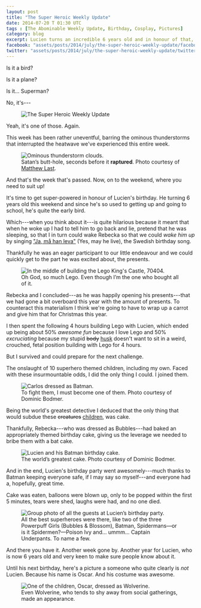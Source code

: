 ```yaml
---
layout: post
title: "The Super Heroic Weekly Update"
date: 2014-07-20 T 01:30 UTC
tags : [The Abominable Weekly Update, Birthday, Cosplay, Pictures]
category: blog
excerpt: Lucien turns an incredible 6 years old and in honour of that, almost everyone dresses up like a super hero.
facebook: "assets/posts/2014/july/the-super-heroic-weekly-update/facebook-og-image.jpg"
twitter: "assets/posts/2014/july/the-super-heroic-weekly-update/twitter-image.jpg"
---
```

Is it a bird?

Is it a plane?

Is it... Superman?

No, it's---

<div>
<figure>
	<img class="lazy" data-original="../../../../assets/posts/2014/july/the-super-heroic-weekly-update/the-super-heroic-weekly-update-title.png" alt="The Super Heroic Weekly Update">
</figure>
</div>


Yeah, it's one of those. Again.

This week has been rather uneventful, barring the ominous thunderstorms that interrupted the heatwave we've experienced this entire week.

<div>
<figure>
	<img class="lazy" data-original="../../../../assets/posts/2014/july/the-super-heroic-weekly-update/a-few-seconds-before-all-hell-broke-loose.jpg" alt="Ominous thunderstorm clouds.">
	<figcaption>Satan’s butt-hole, seconds before it <strong>raptured</strong>. Photo courtesy of <a href="https://twitter.com/mattreflect">Matthew Last</a>.</figcaption>
</figure>
</div>

And that's the week that's passed. Now, on to the weekend, where you need to suit up!

It's time to get super-powered in honour of Lucien's birthday. He turning 6 years old this weekend and since he's so used to getting up and going to school, he's quite the early bird.

Which---when you think about it---is quite hilarious because it meant that when he woke up I had to tell him to go back and lie, pretend that he was sleeping, so that I in turn could wake Rebecka so that we could *wake him up* by singing ["Ja, må han leva"][jama] (Yes, may he live), the Swedish birthday song.

Thankfully he was an eager participant to our little endeavour and we could quickly get to the part he was excited about, the presents.

<div>
<figure>
	<img class="lazy" data-original="../../../../assets/posts/2014/july/the-super-heroic-weekly-update/building-the-lego-castle.jpg" alt="In the middle of building the Lego King's Castle, 70404.">
	<figcaption>Oh God, so much Lego. Even though I’m the one who bought all of it.</figcaption>
</figure>
</div>

Rebecka and I concluded---as he was happily opening his presents---that we had gone a bit overboard this year with the amount of presents. To counteract this materialism I think we're going to have to wrap up a carrot and give him that for Christmas this year.

I then spent the following 4 hours building Lego with Lucien, which ended up being about 50% *awesome fun* because I love Lego and 50% *excruciating* because my stupid <del>body</del> <ins>husk</ins> doesn't want to sit in a weird, crouched,  fetal position building with Lego for 4 hours.

But I survived and could prepare for the next challenge.

The onslaught of 10 superhero themed children, including my own. Faced with these insurmountable odds, I did the only thing I could. I joined them.

<div>
<figure>
	<img class="lazy" data-original="../../../../assets/posts/2014/july/the-super-heroic-weekly-update/carlos-eriksson-is-batman.jpg" alt="Carlos dressed as Batman.">
	<figcaption>To fight them, I must become one of them. Photo courtesy of Dominic Bodmer.</figcaption>
</figure>
</div>

Being the world's greatest detective I deduced that the only thing that would subdue these <del>creatures</del> <ins>children</ins>, was cake.

Thankfully, Rebecka---who was dressed as Bubbles---had baked an appropriately themed birthday cake, giving us the leverage we needed to bribe them with a bat cake.

<div>
<figure>
	<img class="lazy" data-original="../../../../assets/posts/2014/july/the-super-heroic-weekly-update/lucien-and-his-batman-cake.jpg" alt="Lucien and his Batman birthday cake.">
	<figcaption>The world’s greatest cake. Photo courtesy of Dominic Bodmer.</figcaption>
</figure>
</div>

And in the end, Lucien's birthday party went awesomely---much thanks to Batman keeping everyone safe, if I may say so myself---and everyone had a, hopefully, great time.

Cake was eaten, balloons were blown up, only to be popped within the first 5 minutes, tears were shed, laughs were had, and no one died.

<div>
<figure>
	<img class="lazy" data-original="../../../../assets/posts/2014/july/the-super-heroic-weekly-update/the-guests-at-lucien-erikssons-birthday-party-2014.jpg" alt="Group photo of all the guests at Lucien’s birthday party.">
	<figcaption>All the best superheroes were there, like two of the three Powerpuff Girls (Bubbles &amp; Blossom), Batman, Spidermans—or is it Spidermen?—Poison Ivy and… ummm… Captain Underpants. To name a few.</figcaption>
</figure>
</div>

And there you have it. Another week gone by. Another year for Lucien, who is now 6 years old and very keen to make sure people know about it.

Until his next birthday, here's a picture a someone who quite clearly is *not* Lucien. Because his name is Oscar. And his costume was awesome.

<div>
<figure>
	<img class="lazy" data-original="../../../../assets/posts/2014/july/the-super-heroic-weekly-update/oscar-as-wolverine.jpg" alt="One of the children, Oscar, dressed as Wolverine.">
	<figcaption>Even Wolverine, who tends to shy away from social gatherings, made an appearance.</figcaption>
</figure>
</div>

[jama]: http://en.wikipedia.org/wiki/Ja,_m%C3%A5_han_%28hon%29_leva